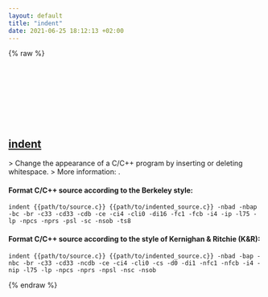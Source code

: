 ```yaml
---
layout: default
title: "indent"
date: 2021-06-25 18:12:13 +02:00
---
```

{% raw %}
<h2 id="indent">
  <a href="/en/osx/indent.html">indent</a> <a href="#indent"><svg class="icon">
    <use href="/assets/images/unicode_sprite.svg#link" />
  </svg></a>
</h2>
> Change the appearance of a C/C++ program by inserting or deleting whitespace.
> More information: <https://www.freebsd.org/cgi/man.cgi?query=indent>.

#### Format C/C++ source according to the Berkeley style:
```shell
indent {{path/to/source.c}} {{path/to/indented_source.c}} -nbad -nbap -bc -br -c33 -cd33 -cdb -ce -ci4 -cli0 -di16 -fc1 -fcb -i4 -ip -l75 -lp -npcs -nprs -psl -sc -nsob -ts8
```
#### Format C/C++ source according to the style of Kernighan & Ritchie (K&R):
```shell
indent {{path/to/source.c}} {{path/to/indented_source.c}} -nbad -bap -nbc -br -c33 -cd33 -ncdb -ce -ci4 -cli0 -cs -d0 -di1 -nfc1 -nfcb -i4 -nip -l75 -lp -npcs -nprs -npsl -nsc -nsob
```
{% endraw %}